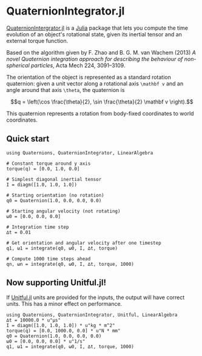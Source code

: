 
# QuaternionIntegrator.jl

[QuaternionIntergrator.jl](https://github.com/dronir/QuaternionIntegrator.jl) is a
[Julia](https://julialang.org) package that lets you compute the time evolution of an
object's rotational state, given its inertial tensor and an external torque function.

Based on the algorithm given by F. Zhao and B. G. M. van Wachem (2013) _A novel Quaternion
integration approach for describing the behaviour of non-spherical particles_, Acta Mech
224, 3091–3109.

The orientation of the object is represented as a standard rotation quaternion: given a
unit vector along a rotational axis ``\mathbf v`` and an angle around that axis ``\theta``,
the quaternion is

```math
q = \left(\cos \frac{\theta}{2}, \sin \frac{\theta}{2} \mathbf v \right).
```

This quaternion represents a rotation from body-fixed coordinates to world coordinates.

## Quick start

```@example
using Quaternions, QuaternionIntegrator, LinearAlgebra

# Constant torque around y axis
torque(q) = [0.0, 1.0, 0.0]

# Simplest diagonal inertial tensor
I = diagm([1.0, 1.0, 1.0])

# Starting orientation (no rotation)
q0 = Quaternion(1.0, 0.0, 0.0, 0.0)

# Starting angular velocity (not rotating)
ω0 = [0.0, 0.0, 0.0]

# Integration time step
∆t = 0.01

# Get orientation and angular velocity after one timestep
q1, ω1 = integrate(q0, ω0, I, ∆t, torque)

# Compute 1000 time steps ahead
qn, ωn = integrate(q0, ω0, I, ∆t, torque, 1000)
```


## Now supporting Unitful.jl!

If [Unitful.jl](https://github.com/PainterQubits/Unitful.jl) units are provided for the
inputs, the output will have correct units. This has a minor effect on performance.


```@example
using Quaternions, QuaternionIntegrator, Unitful, LinearAlgebra
∆t = 10000.0 * u"µs"
I = diagm([1.0, 1.0, 1.0]) * u"kg * m^2"
torque(q) = [0.0, 1000.0, 0.0] * u"N * mm"
q0 = Quaternion(1.0, 0.0, 0.0, 0.0)
ω0 = [0.0, 0.0, 0.0] * u"1/s"
q1, ω1 = integrate(q0, ω0, I, ∆t, torque, 1000)
```





